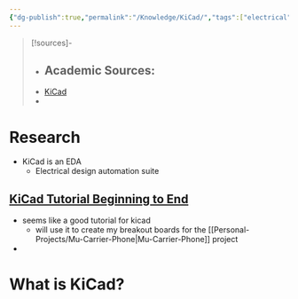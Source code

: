 ```yaml
---
{"dg-publish":true,"permalink":"/Knowledge/KiCad/","tags":["electrical","opensource/software"]}
---
```



 


>[!sources]-
>- Academic Sources:
>	- 
>- [KiCad](https://docs.kicad.org/) 
>- 

# Research 
- KiCad is an EDA
	- Electrical design automation suite 

## [KiCad Tutorial Beginning to End](https://www.youtube.com/playlist?list=PLUOaI24LpvQPls1Ru_qECJrENwzD7XImd) 

- seems like a good tutorial for kicad 
	- will use it to create my breakout boards for the [[Personal-Projects/Mu-Carrier-Phone\|Mu-Carrier-Phone]] project 
- 




# What is KiCad?